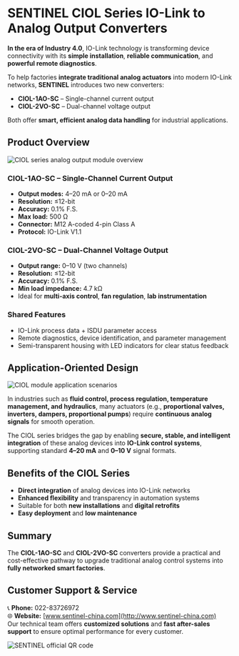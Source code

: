 # SENTINEL CIOL Series IO-Link to Analog Output Converters  

**In the era of Industry 4.0**, IO-Link technology is transforming device connectivity with its **simple installation**, **reliable communication**, and **powerful remote diagnostics**.  

To help factories **integrate traditional analog actuators** into modern IO-Link networks, **SENTINEL** introduces two new converters:  

- **CIOL-1AO-SC** – Single-channel current output  
- **CIOL-2VO-SC** – Dual-channel voltage output  

Both offer **smart, efficient analog data handling** for industrial applications.  

## Product Overview  
![CIOL series analog output module overview](http://image.sentinel-china.com/202505230822496.png)  

### CIOL-1AO-SC – Single-Channel Current Output  
- **Output modes:** 4–20 mA or 0–20 mA  
- **Resolution:** ≤12-bit  
- **Accuracy:** 0.1% F.S.  
- **Max load:** 500 Ω  
- **Connector:** M12 A-coded 4-pin Class A  
- **Protocol:** IO-Link V1.1  

### CIOL-2VO-SC – Dual-Channel Voltage Output  
- **Output range:** 0–10 V (two channels)  
- **Resolution:** ≤12-bit  
- **Accuracy:** 0.1% F.S.  
- **Min load impedance:** 4.7 kΩ  
- Ideal for **multi-axis control**, **fan regulation**, **lab instrumentation**  

### Shared Features  
- IO-Link process data + ISDU parameter access  
- Remote diagnostics, device identification, and parameter management  
- Semi-transparent housing with LED indicators for clear status feedback  

## Application-Oriented Design  
![CIOL module application scenarios](http://image.sentinel-china.com/202505230844280.png)  

In industries such as **fluid control, process regulation, temperature management, and hydraulics**, many actuators (e.g., **proportional valves, inverters, dampers, proportional pumps**) require **continuous analog signals** for smooth operation.  

The CIOL series bridges the gap by enabling **secure, stable, and intelligent integration** of these analog devices into **IO-Link control systems**, supporting standard **4–20 mA** and **0–10 V** signal formats.  

## Benefits of the CIOL Series  
- **Direct integration** of analog devices into IO-Link networks  
- **Enhanced flexibility** and transparency in automation systems  
- Suitable for both **new installations** and **digital retrofits**  
- **Easy deployment** and **low maintenance**  

## Summary  
The **CIOL-1AO-SC** and **CIOL-2VO-SC** converters provide a practical and cost-effective pathway to upgrade traditional analog control systems into **fully networked smart factories**.  

## Customer Support & Service  
📞 **Phone:** 022-83726972  
🌐 **Website:** [www.sentinel-china.com](http://www.sentinel-china.com)  
Our technical team offers **customized solutions** and **fast after-sales support** to ensure optimal performance for every customer.  

![SENTINEL official QR code](https://image.sentinel-china.com/2024-08-24-%E5%AE%98%E6%96%B9%E4%BA%8C%E7%BB%B4%E7%A0%81%E5%90%88%E9%9B%86.png)  
